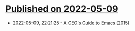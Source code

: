 # [Published on 2022-05-09](index.md)

* [2022-05-09, 22:21:25](https://news.ycombinator.com/item?id=31320610) - [A CEO's Guide to Emacs (2015)](https://www.fugue.co/blog/2015-11-11-guide-to-emacs.html)
